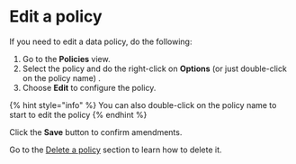 # Edit a policy

If you need to edit a data policy, do the following:

1. Go to the **Policies** view.
2. Select the policy and do the right-click on **Options** \(or just double-click on the policy name\) .
3. Choose **Edit** to configure the policy.

{% hint style="info" %}
You can also double-click on the policy name to start to edit the policy
{% endhint %}

 Click the **Save** button to confirm amendments.  

Go to the [Delete a policy](https://storware.gitbook.io/kodo-for-cloud-office365/administration/kodo-organization-admin-guide/policies/delete-a-policy) section to learn how to delete it.


